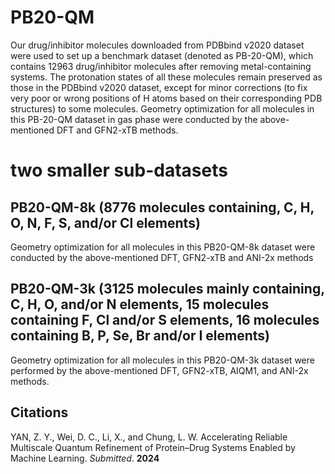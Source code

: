 # PB20-QM
Our drug/inhibitor molecules downloaded from PDBbind v2020 dataset were used to set up a benchmark dataset (denoted as PB-20-QM), which contains 12963 drug/inhibitor molecules after removing metal-containing systems. The protonation states of all these molecules remain preserved as those in the PDBbind v2020 dataset, except for minor corrections (to fix very poor or wrong positions of H atoms based on their corresponding PDB structures) to some molecules. Geometry optimization for all molecules in this PB-20-QM dataset in gas phase were conducted by the above-mentioned DFT and GFN2-xTB methods.

# two smaller sub-datasets
## PB20-QM-8k (8776 molecules containing, C, H, O, N, F, S, and/or Cl elements)
Geometry optimization for all molecules in this PB20-QM-8k dataset were conducted by the above-mentioned DFT, GFN2-xTB and ANI-2x methods

## PB20-QM-3k (3125 molecules mainly containing, C, H, O, and/or N elements, 15 molecules containing F, Cl and/or S elements, 16 molecules containing B, P, Se, Br and/or I elements)
Geometry optimization for all molecules in this PB20-QM-3k dataset were performed by the above-mentioned DFT, GFN2-xTB, AIQM1, and ANI-2x methods.


## Citations
YAN, Z. Y., Wei, D. C., Li, X., and Chung, L. W. Accelerating Reliable Multiscale Quantum Refinement of Protein–Drug Systems Enabled by Machine Learning. *Submitted*. **2024**
